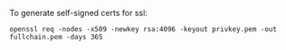 To generate self-signed certs for ssl:
```
openssl req -nodes -x509 -newkey rsa:4096 -keyout privkey.pem -out fullchain.pem -days 365
```